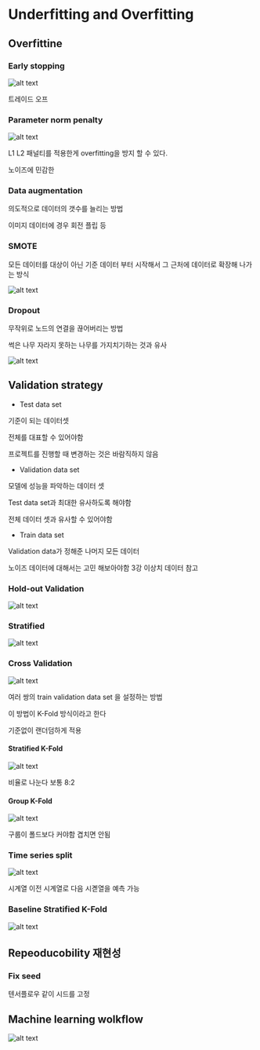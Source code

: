 # Underfitting and Overfitting


## Overfittine

### Early stopping

![alt text](image-37.png)

트레이드 오프

### Parameter norm penalty

![alt text](image-38.png)

L1 L2 패널티를 적용한게 overfitting을 방지 할 수 있다.

노이즈에 민감한 

### Data augmentation

의도적으로 데이터의 갯수를 늘리는 방법

이미지 데이터에 경우 회전 플립 등

### SMOTE

모든 데이터를 대상이 아닌 기준 데이터 부터 시작해서 그 근처에 데이터로 확장해 나가는 방식

![alt text](image-39.png)

### Dropout

무작위로 노드의 연결을 끊어버리는 방법

썩은 나무 자라지 못하는 나무를 가지치기하는 것과 유사

![alt text](image-40.png)

## Validation strategy

- Test data set

기준이 되는 데이터셋

전체를 대표할 수 있어야함

프로젝트를 진행할 때 변경하는 것은 바람직하지 않음

- Validation data set

모델에 성능을 파악하는 데이터 셋

Test data set과 최대한 유사하도록 해야함

전체 데이터 셋과 유사할 수 있어야함

- Train data set

Validation data가 정해준 나머지 모든 데이터

노이즈 데이터에 대해서는 고민 해보아야함 3강 이상치 데이터 참고

### Hold-out Validation

![alt text](image-29.png)

### Stratified 

![alt text](image-30.png)

### Cross Validation

![alt text](image-23.png)

여러 쌍의 train validation data set 을 설정하는 방법

이 방법이 K-Fold 방식이라고 한다

기준없이 랜더덤하게 적용

#### Stratified K-Fold

![alt text](image-24.png)

비율로 나눈다 보통 8:2

#### Group K-Fold

![alt text](image-25.png)

구룹이 폴드보다 커야함 겹치면 안됨

### Time series split

![alt text](image-26.png)

시계열 이전 시계열로 다음 시곋열을 예측 가능

### Baseline Stratified K-Fold

![alt text](image-27.png)

## Repeoducobility 재현성

### Fix seed

텐서플로우 같이 시드를 고정

## Machine learning wolkflow

![alt text](image-28.png)
